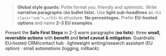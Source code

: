 > **Global style guards:** Polite formal *you*, friendly and optimistic. Write **narrative paragraphs** (**no bullet lists**).
> Use **light sub‑headlines** as `<h3 class="sub">…</h3>` to structure. **No percentages.** Prefer **EU‑hosted options** and name **2–3 EU examples**.

Present the **Safe First Steps** in 2–3 warm paragraphs (**no lists**): three **small, reversible actions** with **benefit** and **brief caveat & mitigation**.
Guardrails: EU‑hosted CRM/contact hub · lightweight writing/research assistant (EU option) · small automations (logging, rollback).
